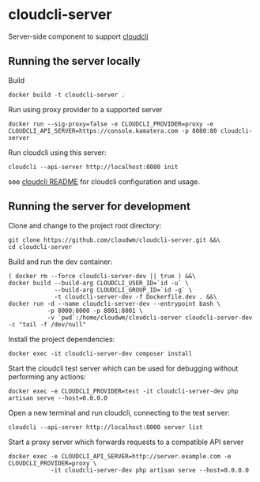 # cloudcli-server

Server-side component to support [cloudcli](https://github.com/cloudwm/cloudcli)

## Running the server locally

Build

```
docker build -t cloudcli-server .
```

Run using proxy provider to a supported server

```
docker run --sig-proxy=false -e CLOUDCLI_PROVIDER=proxy -e CLOUDCLI_API_SERVER=https://console.kamatera.com -p 8080:80 cloudcli-server
```

Run cloudcli using this server:

```
cloudcli --api-server http://localhost:8080 init
```  

see [cloudcli README](https://github.com/OriHoch/cloudcli/blob/master/README.md) for cloudcli configuration and usage.

## Running the server for development

Clone and change to the project root directory:

```
git clone https://github.com/cloudwm/cloudcli-server.git &&\
cd cloudcli-server
```

Build and run the dev container:

```
( docker rm --force cloudcli-server-dev || true ) &&\
docker build --build-arg CLOUDCLI_USER_ID=`id -u` \
             --build-arg CLOUDCLI_GROUP_ID=`id -g` \
             -t cloudcli-server-dev -f Dockerfile.dev . &&\
docker run -d --name cloudcli-server-dev --entrypoint bash \
           -p 8000:8000 -p 8001:8001 \
           -v `pwd`:/home/cloudwm/cloudcli-server cloudcli-server-dev -c "tail -f /dev/null"
```

Install the project dependencies:

```
docker exec -it cloudcli-server-dev composer install
```

Start the cloudcli test server which can be used for debugging without performing any actions:

```
docker exec -e CLOUDCLI_PROVIDER=test -it cloudcli-server-dev php artisan serve --host=0.0.0.0
```

Open a new terminal and run cloudcli, connecting to the test server:

```
cloudcli --api-server http://localhost:8000 server list
```

Start a proxy server which forwards requests to a compatible API server

```
docker exec -e CLOUDCLI_API_SERVER=http://server.example.com -e CLOUDCLI_PROVIDER=proxy \
            -it cloudcli-server-dev php artisan serve --host=0.0.0.0
``` 
